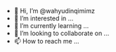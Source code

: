 - 👋 Hi, I’m @wahyudinqimimz
- 👀 I’m interested in ...
- 🌱 I’m currently learning ...
- 💞️ I’m looking to collaborate on ...
- 📫 How to reach me ...

<!---
wahyudinqimimz/wahyudinqimimz is a ✨ special ✨ repository because its `README.md` (this file) appears on your GitHub profile.
You can click the Preview link to take a look at your changes.
--->
